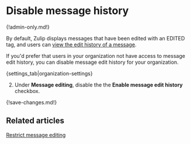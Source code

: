 # Disable message history

{!admin-only.md!}

By default, Zulip displays messages that have been edited with an EDITED tag, and users
can [view the edit history of a message](/help/view-a-messages-edit-history).

If you'd prefer that users in your organization not have access to
message edit history, you can disable message edit history for your
organization.

{settings_tab|organization-settings}

2. Under **Message editing**, disable the the **Enable message edit history**
checkbox.

{!save-changes.md!}

## Related articles

[Restrict message editing](/help/restrict-editing-of-old-messages-and-topics)
